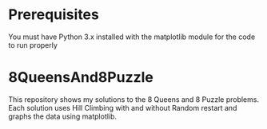 # Prerequisites
You must have Python 3.x installed with the matplotlib module for the code to run properly
# 8QueensAnd8Puzzle
This repository shows my solutions to the 8 Queens and 8 Puzzle problems.
Each solution uses Hill Climbing with and without Random restart and graphs the data using matplotlib.
